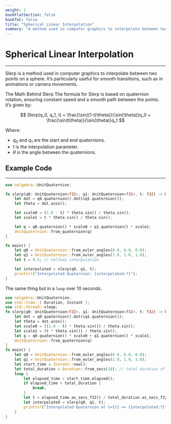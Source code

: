 ```yaml
---
weight: 1
bookFlatSection: false
bookToC: false
title: "Spherical Linear Interpolation"
summary: "A method used in computer graphics to interpolate between two points on a sphere. It’s particularly useful for smooth transitions."
---
```


<!--markdownlint-disable MD025 -->

# Spherical Linear Interpolation

---

Slerp is a method used in computer graphics to interpolate between two points on a sphere. It’s particularly useful for smooth transitions, such as in animations or camera movements.

The Math Behind Slerp The formula for Slerp is based on quaternion rotation, ensuring constant speed and a smooth path between the points. It’s given by:

$$
Slerp(q_0, q_1, t) = \frac{\sin((1-t)\theta)}{\sin(\theta)}q_0 + \frac{\sin(t\theta)}{\sin(\theta)}q_1
$$

Where:

- $q_0$ and $q_1$ are the start and end quaternions.
- $t$ is the interpolation parameter.
- $\theta$ is the angle between the quaternions.

## Example Code

---

```rust
use nalgebra::UnitQuaternion;

fn slerp(q0: UnitQuaternion<f32>, q1: UnitQuaternion<f32>, t: f32) -> UnitQuaternion<f32> {
    let dot = q0.quaternion().dot(&q1.quaternion());
    let theta = dot.acos();

    let scale0 = (1.0 - t) * theta.sin() / theta.sin();
    let scale1 = t * theta.sin() / theta.sin();

    let q = q0.quaternion() * scale0 + q1.quaternion() * scale1;
    UnitQuaternion::from_quaternion(q)
}

fn main() {
    let q0 = UnitQuaternion::from_euler_angles(0.0, 0.0, 0.0);
    let q1 = UnitQuaternion::from_euler_angles(1.0, 1.0, 1.0);
    let t = 0.5; // halfway interpolation

    let interpolated = slerp(q0, q1, t);
    println!("Interpolated Quaternion: {interpolated:?}");
}
```

The same thing but in a `loop` over 10 seconds.

```rust
use nalgebra::UnitQuaternion;
use std::time::{ Duration, Instant };
use std::thread::sleep;
fn slerp(q0: UnitQuaternion<f32>, q1: UnitQuaternion<f32>, t: f32) -> UnitQuaternion<f32> {
    let dot = q0.quaternion().dot(&q1.quaternion());
    let theta = dot.acos();
    let scale0 = ((1.0 - t) * theta.sin()) / theta.sin();
    let scale1 = (t * theta.sin()) / theta.sin();
    let q = q0.quaternion() * scale0 + q1.quaternion() * scale1;
    UnitQuaternion::from_quaternion(q)
}
fn main() {
    let q0 = UnitQuaternion::from_euler_angles(0.0, 0.0, 0.0);
    let q1 = UnitQuaternion::from_euler_angles(1.0, 1.0, 1.0);
    let start_time = Instant::now();
    let total_duration = Duration::from_secs(10); // total duration of interpolation
    loop {
        let elapsed_time = start_time.elapsed();
        if elapsed_time > total_duration {
            break;
        }
        let t = elapsed_time.as_secs_f32() / total_duration.as_secs_f32(); // calculate interpolation factor
        let interpolated = slerp(q0, q1, t);
        println!("Interpolated Quaternion at t={t} => {interpolated:?}");
    }
}
```
